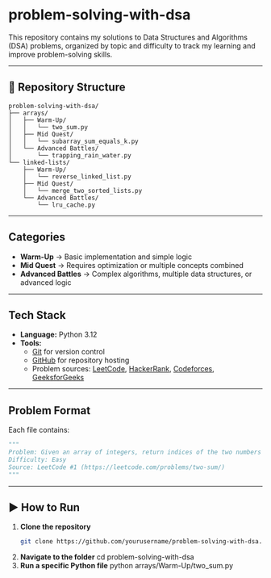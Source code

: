 # problem-solving-with-dsa

This repository contains my solutions to Data Structures and Algorithms (DSA) problems, organized by topic and difficulty to track my learning and improve problem-solving skills.

---

## 📂 Repository Structure

```text
problem-solving-with-dsa/
├── arrays/
│   ├── Warm-Up/
│   │   └── two_sum.py
│   ├── Mid Quest/
│   │   └── subarray_sum_equals_k.py
│   └── Advanced Battles/
│       └── trapping_rain_water.py
└── linked-lists/
    ├── Warm-Up/
    │   └── reverse_linked_list.py
    ├── Mid Quest/
    │   └── merge_two_sorted_lists.py
    └── Advanced Battles/
        └── lru_cache.py
```

---

## Categories

- **Warm-Up** → Basic implementation and simple logic  
- **Mid Quest** → Requires optimization or multiple concepts combined  
- **Advanced Battles** → Complex algorithms, multiple data structures, or advanced logic

---

## Tech Stack

- **Language:** Python 3.12 
- **Tools:**  
  - [Git](https://git-scm.com/) for version control  
  - [GitHub](https://github.com/) for repository hosting  
  - Problem sources: [LeetCode](https://leetcode.com/), [HackerRank](https://www.hackerrank.com/), [Codeforces](https://codeforces.com/), [GeeksforGeeks](https://www.geeksforgeeks.org/)

---

## Problem Format

Each file contains:
```python
"""
Problem: Given an array of integers, return indices of the two numbers such that they add up to a specific target.
Difficulty: Easy
Source: LeetCode #1 (https://leetcode.com/problems/two-sum/)
"""
```
---

## ▶️ How to Run

1. **Clone the repository**
   ```bash
   git clone https://github.com/yourusername/problem-solving-with-dsa.git
   
2. **Navigate to the folder**
   cd problem-solving-with-dsa
3. **Run a specific Python file**
   python arrays/Warm-Up/two_sum.py


